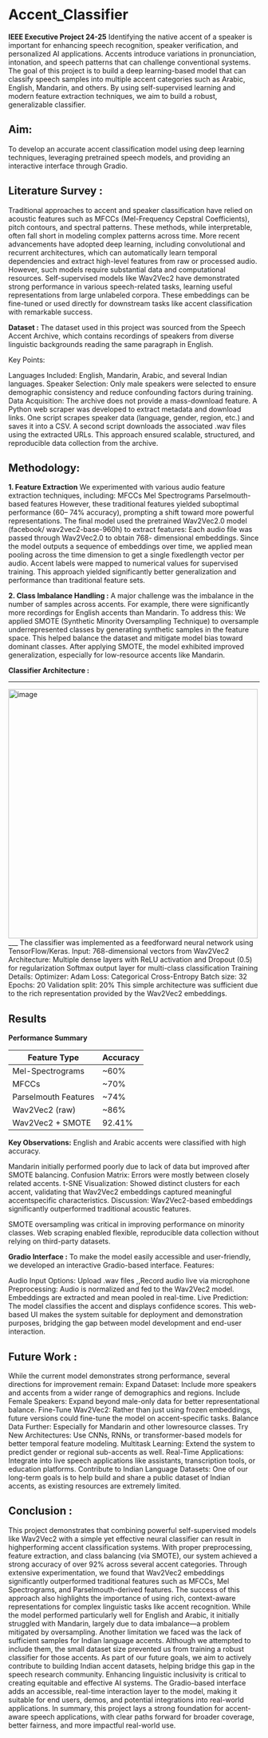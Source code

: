 # Accent_Classifier
**IEEE Executive Project 24-25**
Identifying the native accent of a speaker is important for enhancing speech recognition, speaker verification, and personalized AI applications. Accents introduce variations in pronunciation, intonation, and speech patterns that can challenge conventional systems. The goal of this project is to build a deep learning-based model that can classify speech samples into multiple accent categories such as Arabic, English, Mandarin, and others. By using self-supervised learning and modern feature extraction techniques, we aim to build a robust, generalizable classifier.

## Aim:
To develop an accurate accent classification model using deep learning techniques, leveraging pretrained speech models, and providing an interactive interface through Gradio.

## Literature Survey :
Traditional approaches to accent and speaker classification have relied on acoustic features such as MFCCs (Mel-Frequency Cepstral Coefficients), pitch contours, and spectral patterns. These methods, while interpretable, often fall short in modeling complex patterns across time. More recent advancements have adopted deep learning, including convolutional and recurrent architectures, which can automatically learn temporal dependencies and extract high-level features from raw or processed audio. However, such models require substantial data and computational resources. Self-supervised models like Wav2Vec2 have demonstrated strong performance in various speech-related tasks, learning useful representations from large unlabeled corpora. These embeddings can be fine-tuned or used directly for downstream tasks like accent classification with remarkable success.

 **Dataset :** 
The dataset used in this project was sourced from the Speech Accent Archive, which contains recordings of speakers from diverse linguistic backgrounds reading the same paragraph in English.

Key Points:

Languages Included: English, Mandarin, Arabic, and several Indian languages.
Speaker Selection: Only male speakers were selected to ensure demographic consistency and reduce confounding factors during training.
Data Acquisition: The archive does not provide a mass-download feature. A Python web scraper was developed to extract metadata and download links. One script scrapes speaker data (language, gender, region, etc.) and saves it into a CSV. A second script downloads the associated .wav files using the extracted URLs.
This approach ensured scalable, structured, and reproducible data collection from the archive.

## Methodology:
**1. Feature Extraction**
We experimented with various audio feature extraction techniques, including:
MFCCs
Mel Spectrograms
Parselmouth-based features
However, these traditional features yielded suboptimal performance (60– 74% accuracy), prompting a shift toward more powerful representations.
The final model used the pretrained Wav2Vec2.0 model (facebook/ wav2vec2-base-960h) to extract features:
Each audio file was passed through Wav2Vec2.0 to obtain 768- dimensional embeddings.
Since the model outputs a sequence of embeddings over time, we applied mean pooling across the time dimension to get a single fixedlength vector per audio.
Accent labels were mapped to numerical values for supervised training.
This approach yielded significantly better generalization and performance than traditional feature sets.

**2. Class Imbalance Handling :**
A major challenge was the imbalance in the number of samples across accents. For example, there were significantly more recordings for English accents than Mandarin.
To address this:
We applied SMOTE (Synthetic Minority Oversampling Technique) to oversample underrepresented classes by generating synthetic samples in the feature space.
This helped balance the dataset and mitigate model bias toward dominant classes.
After applying SMOTE, the model exhibited improved generalization, especially for low-resource accents like Mandarin.

 **Classifier Architecture :**
 ___
 <img width="500" height="500" alt="image" src="https://github.com/user-attachments/assets/588d174e-e084-449c-98d1-a1167578782e" />
 ___
The classifier was implemented as a feedforward neural network using TensorFlow/Keras.
Input: 768-dimensional vectors from Wav2Vec2
Architecture: Multiple dense layers with ReLU activation and Dropout (0.5) for regularization Softmax output layer for multi-class classification
Training Details: Optimizer: Adam Loss: Categorical Cross-Entropy Batch size: 32 Epochs: 20 Validation split: 20% This simple architecture was sufficient due to the rich representation provided by the Wav2Vec2 embeddings.
 

## Results

**Performance Summary**

| Feature Type            | Accuracy |
|-------------------------|----------|
| Mel-Spectrograms       | ~60%     |
| MFCCs                  | ~70%     |
| Parselmouth Features   | ~74%     |
| Wav2Vec2 (raw)         | ~86%     |
| Wav2Vec2 + SMOTE       | 92.41%   |

 

**Key Observations:**
English and Arabic accents were classified with high accuracy.

Mandarin initially performed poorly due to lack of data but improved after SMOTE balancing.
Confusion Matrix: Errors were mostly between closely related accents.
t-SNE Visualization: Showed distinct clusters for each accent, validating that Wav2Vec2 embeddings captured meaningful accentspecific characteristics.
Discussion:
Wav2Vec2-based embeddings significantly outperformed traditional acoustic features.

SMOTE oversampling was critical in improving performance on minority classes.
Web scraping enabled flexible, reproducible data collection without relying on third-party datasets.
 

**Gradio Interface :**
To make the model easily accessible and user-friendly, we developed an interactive Gradio-based interface.
Features:

Audio Input Options: Upload .wav files  ,,Record audio live via microphone
Preprocessing: Audio is normalized and fed to the Wav2Vec2 model. Embeddings are extracted and mean pooled in real-time.
Live Prediction: The model classifies the accent and displays confidence scores. This web-based UI makes the system suitable for deployment and demonstration purposes, bridging the gap between model development and end-user interaction.
 

## Future Work :
While the current model demonstrates strong performance, several directions for improvement remain:
Expand Dataset: Include more speakers and accents from a wider range of demographics and regions.
Include Female Speakers: Expand beyond male-only data for better representational balance.
Fine-Tune Wav2Vec2: Rather than just using frozen embeddings, future versions could fine-tune the model on accent-specific tasks.
Balance Data Further: Especially for Mandarin and other lowresource classes.
Try New Architectures: Use CNNs, RNNs, or transformer-based models for better temporal feature modeling.
Multitask Learning: Extend the system to predict gender or regional sub-accents as well.
Real-Time Applications: Integrate into live speech applications like assistants, transcription tools, or education platforms.
Contribute to Indian Language Datasets: One of our long-term goals is to help build and share a public dataset of Indian accents, as existing resources are extremely limited.

## Conclusion :
This project demonstrates that combining powerful self-supervised models like Wav2Vec2 with a simple yet effective neural classifier can result in highperforming accent classification systems. With proper preprocessing, feature extraction, and class balancing (via SMOTE), our system achieved a strong accuracy of over 92% across several accent categories. Through extensive experimentation, we found that Wav2Vec2 embeddings significantly outperformed traditional features such as MFCCs, Mel Spectrograms, and Parselmouth-derived features. The success of this approach also highlights the importance of using rich, context-aware representations for complex linguistic tasks like accent recognition. While the model performed particularly well for English and Arabic, it initially struggled with Mandarin, largely due to data imbalance—a problem mitigated by oversampling. Another limitation we faced was the lack of sufficient samples for Indian language accents. Although we attempted to include them, the small dataset size prevented us from training a robust classifier for those accents. As part of our future goals, we aim to actively contribute to building Indian accent datasets, helping bridge this gap in the speech research community. Enhancing linguistic inclusivity is critical to creating equitable and effective AI systems. The Gradio-based interface adds an accessible, real-time interaction layer to the model, making it suitable for end users, demos, and potential integrations into real-world applications. In summary, this project lays a strong foundation for accent-aware speech applications, with clear paths forward for broader coverage, better fairness, and more impactful real-world use.
